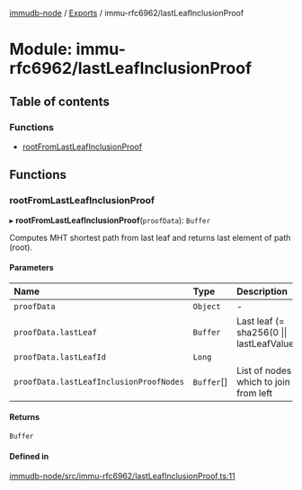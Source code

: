 [immudb-node](../README.md) / [Exports](../modules.md) / immu-rfc6962/lastLeafInclusionProof

# Module: immu-rfc6962/lastLeafInclusionProof

## Table of contents

### Functions

- [rootFromLastLeafInclusionProof](immu_rfc6962_lastLeafInclusionProof.md#rootfromlastleafinclusionproof)

## Functions

### rootFromLastLeafInclusionProof

▸ **rootFromLastLeafInclusionProof**(`proofData`): `Buffer`

Computes MHT shortest path from last leaf and returns last element of path
(root).

#### Parameters

| Name | Type | Description |
| :------ | :------ | :------ |
| `proofData` | `Object` | - |
| `proofData.lastLeaf` | `Buffer` | Last leaf (= sha256(0 \|\| lastLeafValue)) |
| `proofData.lastLeafId` | `Long` |  |
| `proofData.lastLeafInclusionProofNodes` | `Buffer`[] | List of nodes which to join from left |

#### Returns

`Buffer`

#### Defined in

[immudb-node/src/immu-rfc6962/lastLeafInclusionProof.ts:11](https://github.com/user3232/node-immu-db/blob/30c0d74/immudb-node/src/immu-rfc6962/lastLeafInclusionProof.ts#L11)

